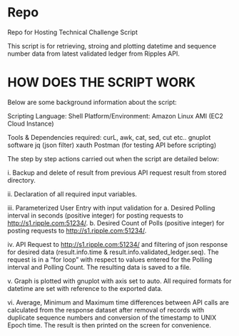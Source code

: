 # Repo
Repo for Hosting Technical Challenge Script

This script is for retrieving, stroing and plotting datetime and sequence number data from latest validated ledger from Ripples API.

# HOW DOES THE SCRIPT WORK

Below are some background information about the script:

Scripting Language: Shell
Platform/Environment: Amazon Linux AMI (EC2 Cloud Instance)

Tools & Dependencies required:
	curL, awk, cat, sed, cut etc..
	gnuplot software
	jq (json filter)
	xauth
	Postman (for testing API before scripting)
	
The step by step actions carried out when the script are detailed below:

i.	Backup and delete of result from previous API request result from stored directory.

ii.	Declaration of all required input variables.

iii.	Parameterized User Entry with input validation for 
a.	Desired Polling interval in seconds (positive integer) for posting requests to http://s1.ripple.com:51234/.
b.	Desired Count of Polls (positive integer) for posting requests to http://s1.ripple.com:51234/.

iv.	API Request to http://s1.ripple.com:51234/ and filtering of json response for desired data (result.info.time & result.info.validated_ledger.seq). The request is in a “for loop” with respect to values entered for the Polling interval and Polling Count. The resulting data is saved to a file.

v.	Graph is plotted with gnuplot with axis set to auto. All required formats for datetime are set with reference to the exported data.

vi.	Average, Minimum and Maximum time differences between API calls are calculated from the response dataset after removal of records with duplicate sequence numbers and conversion of the timestamp to UNIX Epoch time. The result is then printed on the screen for convenience.
